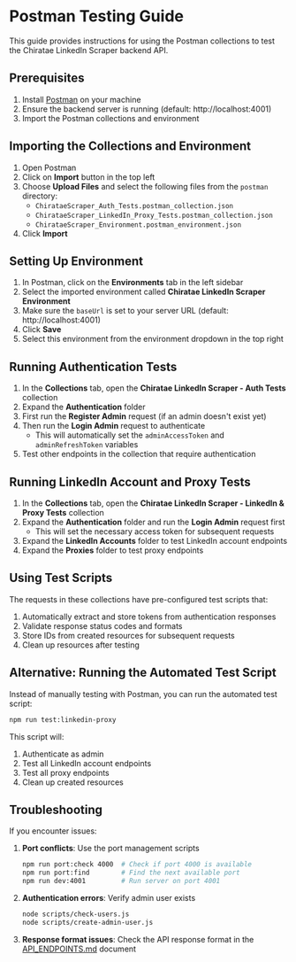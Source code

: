 # Postman Testing Guide

This guide provides instructions for using the Postman collections to test the Chiratae LinkedIn Scraper backend API.

## Prerequisites

1. Install [Postman](https://www.postman.com/downloads/) on your machine
2. Ensure the backend server is running (default: http://localhost:4001)
3. Import the Postman collections and environment

## Importing the Collections and Environment

1. Open Postman
2. Click on **Import** button in the top left
3. Choose **Upload Files** and select the following files from the `postman` directory:
   - `ChirataeScraper_Auth_Tests.postman_collection.json`
   - `ChirataeScraper_LinkedIn_Proxy_Tests.postman_collection.json`
   - `ChirataeScraper_Environment.postman_environment.json`
4. Click **Import**

## Setting Up Environment

1. In Postman, click on the **Environments** tab in the left sidebar
2. Select the imported environment called **Chiratae LinkedIn Scraper Environment**
3. Make sure the `baseUrl` is set to your server URL (default: http://localhost:4001)
4. Click **Save**
5. Select this environment from the environment dropdown in the top right

## Running Authentication Tests

1. In the **Collections** tab, open the **Chiratae LinkedIn Scraper - Auth Tests** collection
2. Expand the **Authentication** folder
3. First run the **Register Admin** request (if an admin doesn't exist yet)
4. Then run the **Login Admin** request to authenticate
   - This will automatically set the `adminAccessToken` and `adminRefreshToken` variables
5. Test other endpoints in the collection that require authentication

## Running LinkedIn Account and Proxy Tests

1. In the **Collections** tab, open the **Chiratae LinkedIn Scraper - LinkedIn & Proxy Tests** collection
2. Expand the **Authentication** folder and run the **Login Admin** request first
   - This will set the necessary access token for subsequent requests
3. Expand the **LinkedIn Accounts** folder to test LinkedIn account endpoints
4. Expand the **Proxies** folder to test proxy endpoints

## Using Test Scripts

The requests in these collections have pre-configured test scripts that:

1. Automatically extract and store tokens from authentication responses
2. Validate response status codes and formats
3. Store IDs from created resources for subsequent requests
4. Clean up resources after testing

## Alternative: Running the Automated Test Script

Instead of manually testing with Postman, you can run the automated test script:

```bash
npm run test:linkedin-proxy
```

This script will:
1. Authenticate as admin
2. Test all LinkedIn account endpoints
3. Test all proxy endpoints
4. Clean up created resources

## Troubleshooting

If you encounter issues:

1. **Port conflicts**: Use the port management scripts
   ```bash
   npm run port:check 4000  # Check if port 4000 is available
   npm run port:find        # Find the next available port
   npm run dev:4001         # Run server on port 4001
   ```

2. **Authentication errors**: Verify admin user exists
   ```bash
   node scripts/check-users.js
   node scripts/create-admin-user.js
   ```

3. **Response format issues**: Check the API response format in the [API_ENDPOINTS.md](API_ENDPOINTS.md) document

